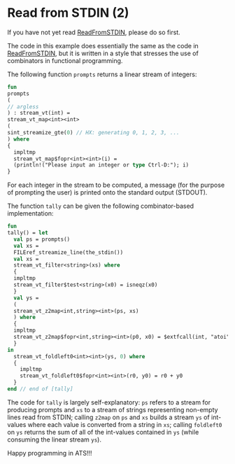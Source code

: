 # Read from STDIN (2)

If you have not yet read [ReadFromSTDIN](./../ReadFromSTDIN), please
do so first.

The code in this example does essentially the same as the code in
[ReadFromSTDIN](./../ReadFromSTDIN), but it is written in a style that
stresses the use of combinators in functional programming.

The following function `prompts` returns a linear stream of
integers:
  
```ats
fun
prompts
(
// argless
) : stream_vt(int) =
stream_vt_map<int><int>
(
sint_streamize_gte(0) // HX: generating 0, 1, 2, 3, ...
) where
{
  impltmp
  stream_vt_map$fopr<int><int>(i) =
  (println!("Please input an integer or type Ctrl-D:"); i)
}
```

For each integer in the stream to be computed, a message (for the
purpose of prompting the user) is printed onto the standard output
(STDOUT).

The function `tally` can be given the following combinator-based
implementation:


```ats
fun
tally() = let
  val ps = prompts()
  val xs =
  FILEref_streamize_line(the_stdin())
  val xs =
  stream_vt_filter<string>(xs) where
  {
  impltmp
  stream_vt_filter$test<string>(x0) = isneqz(x0)
  }
  val ys =
  (
  stream_vt_z2map<int,string><int>(ps, xs)
  ) where
  {
  impltmp
  stream_vt_z2map$fopr<int,string><int>(p0, x0) = $extfcall(int, "atoi", x0)
  }
in
  stream_vt_foldleft0<int><int>(ys, 0) where
  {
    impltmp
    stream_vt_foldleft0$fopr<int><int>(r0, y0) = r0 + y0
  }
end // end of [tally]
```

The code for `tally` is largely self-explanatory: `ps` refers to a
stream for producing prompts and `xs` to a stream of strings
representing non-empty lines read from STDIN; calling `z2map` on `ps`
and `xs` builds a stream `ys` of int-values where each value is
converted from a string in `xs`; calling `foldleft0` on `ys` returns
the sum of all of the int-values contained in `ys` (while consuming
the linear stream `ys`).

Happy programming in ATS!!!
